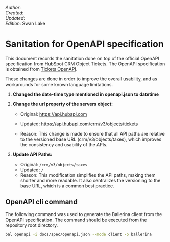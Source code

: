 _Author_:  <!-- TODO: Add author name --> \
_Created_: <!-- TODO: Add date --> \
_Updated_: <!-- TODO: Add date --> \
_Edition_: Swan Lake

# Sanitation for OpenAPI specification

This document records the sanitation done on top of the official OpenAPI specification from HubSpot CRM Object Tickets. 
The OpenAPI specification is obtained from [Tickets OpenAPI](https://github.com/HubSpot/HubSpot-public-api-spec-collection/blob/main/PublicApiSpecs/CRM/Tickets/Rollouts/424/v3/tickets.json).

These changes are done in order to improve the overall usability, and as workarounds for some known language limitations.

1. **Changed the date-time type mentioned in openapi.json to datetime**

2. **Change the url property of the servers object:**

    * Original: https://api.hubapi.com <br>
    * Updated: https://api.hubapi.com/crm/v3/objects/tickets

    * Reason: This change is made to ensure that all API paths are relative to the versioned base URL (crm/v3/objects/taxes), which improves the consistency and usability of the APIs.

3. **Update API Paths:**

    * Original: `/crm/v3/objects/taxes`
    * Updated: `/`
    * Reason: This modification simplifies the API paths, making them shorter and more readable. It also centralizes the versioning to the base URL, which is a common best practice. 

## OpenAPI cli command

The following command was used to generate the Ballerina client from the OpenAPI specification. The command should be executed from the repository root directory.

```bash
bal openapi -i docs/spec/openapi.json --mode client -o ballerina
```

